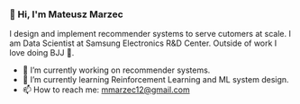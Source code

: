 ### 👋 Hi, I'm Mateusz Marzec

I design and implement recommender systems to serve cutomers at scale. I am Data Scientist at Samsung Electronics R&D Center. Outside of work I love doing BJJ 🥋.

* 🔭 I’m currently working on recommender systems.
* 🌱 I’m currently learning Reinforcement Learning and ML system design.
* 📫 How to reach me: mmarzec12@gmail.com


<!--
**mefor44/mefor44** is a ✨ _special_ ✨ repository because its `README.md` (this file) appears on your GitHub profile.

Here are some ideas to get you started:

- 👯 I’m looking to collaborate on ...
- 🤔 I’m looking for help with ...
- 💬 Ask me about ...
- 😄 Pronouns: ...
- ⚡ Fun fact: ...
-->
